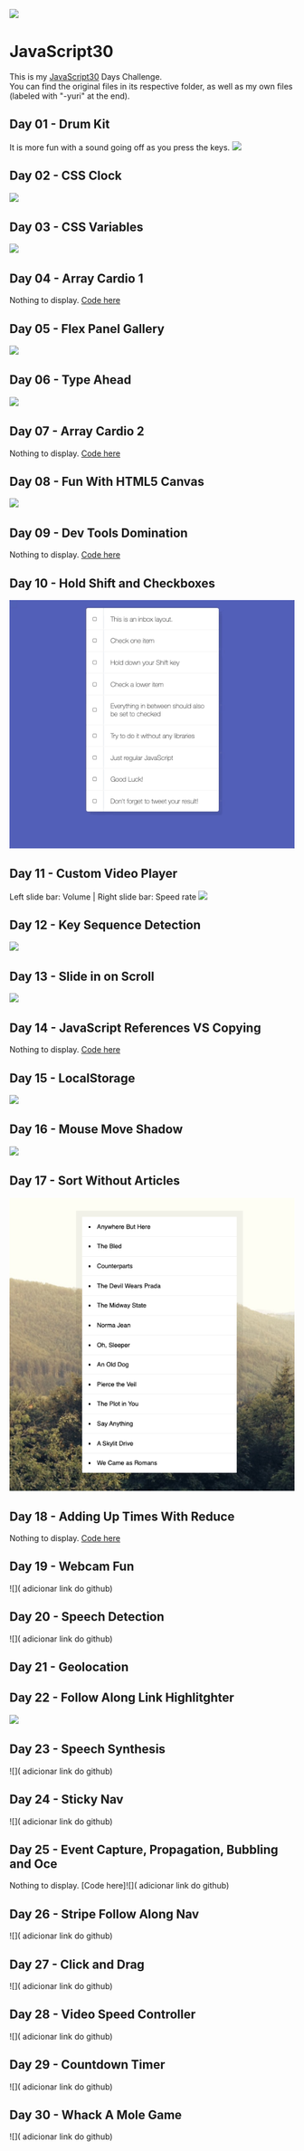 ![](https://javascript30.com/images/JS3-social-share.png)

# JavaScript30

This is my [JavaScript30](https://JavaScript30.com) Days Challenge.  
You can find the original files in its respective folder, as well as my own files (labeled with "-yuri" at the end).

## Day 01 - Drum Kit

It is more fun with a sound going off as you press the keys.
![](https://github.com/yuridapaz/Javascript-30-days/blob/master/Images%20e%20Gifs/JavaScript%20Drum%20Kit.gif)

## Day 02 - CSS Clock

![](https://github.com/yuridapaz/Javascript-30-days/blob/master/Images%20e%20Gifs/JS%20and%20CSS%20Clock.gif)

## Day 03 - CSS Variables

![](https://github.com/yuridapaz/Javascript-30-days/blob/master/Images%20e%20Gifs/CSS%20Variables.gif)

## Day 04 - Array Cardio 1

Nothing to display. [Code here](https://github.com/yuridapaz/Javascript-30-days/tree/master/04%20-%20Array%20Cardio%20Day%201)

## Day 05 - Flex Panel Gallery

![](https://github.com/yuridapaz/Javascript-30-days/blob/master/Images%20e%20Gifs/Flex%20Panel%20Gallery.gif)

## Day 06 - Type Ahead

![](https://github.com/yuridapaz/Javascript-30-days/blob/master/Images%20e%20Gifs/Type%20Ahead.gif)

## Day 07 - Array Cardio 2

Nothing to display. [Code here](https://github.com/yuridapaz/Javascript-30-days/tree/master/07%20-%20Array%20Cardio%20Day%202)

## Day 08 - Fun With HTML5 Canvas

![](https://github.com/yuridapaz/Javascript-30-days/blob/master/Images%20e%20Gifs/Fun%20with%20HTML5%20Canvas.gif)

## Day 09 - Dev Tools Domination

Nothing to display. [Code here](https://github.com/yuridapaz/Javascript-30-days/tree/master/09%20-%20Dev%20Tools%20Domination)

## Day 10 - Hold Shift and Checkboxes

![](https://github.com/yuridapaz/Javascript-30-days/blob/master/Images%20e%20Gifs/Hold%20Shift%20and%20Check%20Checkboxes.gif)

## Day 11 - Custom Video Player

Left slide bar: Volume | Right slide bar: Speed rate
![](https://github.com/yuridapaz/Javascript-30-days/blob/master/Images%20e%20Gifs/Custom%20Video%20Player.gif)

## Day 12 - Key Sequence Detection

![](https://github.com/yuridapaz/Javascript-30-days/blob/master/Images%20e%20Gifs/Key%20Sequence%20Detection.gif)

## Day 13 - Slide in on Scroll

![](https://github.com/yuridapaz/Javascript-30-days/blob/master/Images%20e%20Gifs/Slide%20in%20on%20Scroll.gif)

## Day 14 - JavaScript References VS Copying

Nothing to display. [Code here](https://github.com/yuridapaz/Javascript-30-days/tree/master/14%20-%20JavaScript%20References%20VS%20Copying)

## Day 15 - LocalStorage

![](https://github.com/yuridapaz/Javascript-30-days/blob/master/Images%20e%20Gifs/%20LocalStorage.gif)

## Day 16 - Mouse Move Shadow

![](https://github.com/yuridapaz/Javascript-30-days/blob/master/Images%20e%20Gifs/Mouse%20Move%20Shadow.gif)

## Day 17 - Sort Without Articles

![](https://github.com/yuridapaz/Javascript-30-days/blob/master/Images%20e%20Gifs/Sort%20Without%20Articles.png)

## Day 18 - Adding Up Times With Reduce

Nothing to display. [Code here](https://github.com/yuridapaz/Javascript-30-days/tree/master/18%20-%20Adding%20Up%20Times%20with%20Reduce)

## Day 19 - Webcam Fun

![]( adicionar link do github)

## Day 20 - Speech Detection

![]( adicionar link do github)

## Day 21 - Geolocation

## Day 22 - Follow Along Link Highlitghter

![](https://github.com/yuridapaz/Javascript-30-days/blob/master/Images%20e%20Gifs/Follow%20Along%20Link%20Highlighter.gif)

## Day 23 - Speech Synthesis

![]( adicionar link do github)

## Day 24 - Sticky Nav

![]( adicionar link do github)

## Day 25 - Event Capture, Propagation, Bubbling and Oce

Nothing to display. [Code here]![]( adicionar link do github)

## Day 26 - Stripe Follow Along Nav

![]( adicionar link do github)

## Day 27 - Click and Drag

![]( adicionar link do github)

## Day 28 - Video Speed Controller

![]( adicionar link do github)

## Day 29 - Countdown Timer

![]( adicionar link do github)

## Day 30 - Whack A Mole Game

![]( adicionar link do github)
